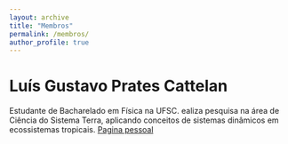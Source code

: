 ```yaml
---
layout: archive
title: "Membros"
permalink: /membros/
author_profile: true
---
```


# Luís Gustavo Prates Cattelan

Estudante de Bacharelado em Física na UFSC.
 ealiza pesquisa na área de Ciência do Sistema Terra, aplicando conceitos de sistemas dinâmicos em ecossistemas tropicais.  [Pagina pessoal](https://luisgcattelan.github.io/)
